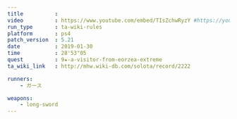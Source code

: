 ```yaml
---
title          :
video          : https://www.youtube.com/embed/TIsZchwRyzY #https://youtu.be/TIsZchwRyzY
run_type       : ta-wiki-rules
platform       : ps4
patch_version  : 5.21
date           : 2019-01-30
time           : 28'53"05
quest          : 9★-a-visitor-from-eorzea-extreme
ta_wiki_link   : http://mhw.wiki-db.com/solota/record/2222

runners:
    - ガース

weapons:
    - long-sword
---
```

